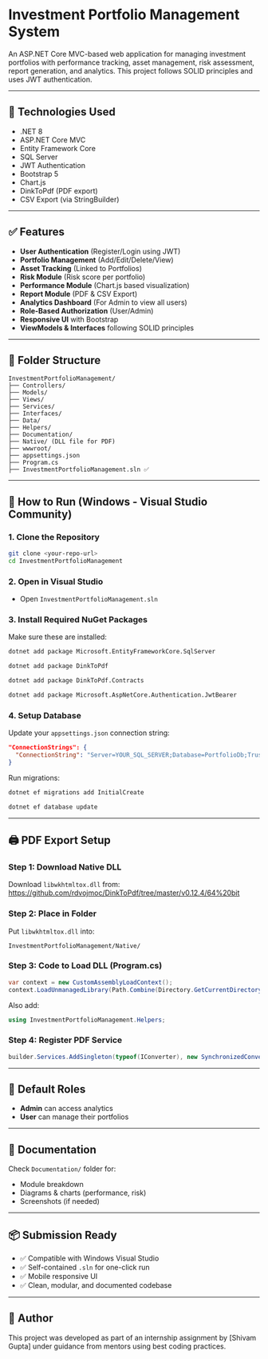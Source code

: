 # Investment Portfolio Management System

An ASP.NET Core MVC-based web application for managing investment portfolios with performance tracking, asset management, risk assessment, report generation, and analytics. This project follows SOLID principles and uses JWT authentication.

---

## 🔧 Technologies Used
- .NET 8
- ASP.NET Core MVC
- Entity Framework Core
- SQL Server
- JWT Authentication
- Bootstrap 5
- Chart.js
- DinkToPdf (PDF export)
- CSV Export (via StringBuilder)

---

## ✅ Features
- **User Authentication** (Register/Login using JWT)
- **Portfolio Management** (Add/Edit/Delete/View)
- **Asset Tracking** (Linked to Portfolios)
- **Risk Module** (Risk score per portfolio)
- **Performance Module** (Chart.js based visualization)
- **Report Module** (PDF & CSV Export)
- **Analytics Dashboard** (For Admin to view all users)
- **Role-Based Authorization** (User/Admin)
- **Responsive UI** with Bootstrap
- **ViewModels & Interfaces** following SOLID principles

---

## 📁 Folder Structure
```
InvestmentPortfolioManagement/
├── Controllers/
├── Models/
├── Views/
├── Services/
├── Interfaces/
├── Data/
├── Helpers/
├── Documentation/
├── Native/ (DLL file for PDF)
├── wwwroot/
├── appsettings.json
├── Program.cs
├── InvestmentPortfolioManagement.sln ✅
```

---

## 🚀 How to Run (Windows - Visual Studio Community)

### 1. Clone the Repository
```bash
git clone <your-repo-url>
cd InvestmentPortfolioManagement
```

### 2. Open in Visual Studio
- Open `InvestmentPortfolioManagement.sln`

### 3. Install Required NuGet Packages
Make sure these are installed:
```bash
dotnet add package Microsoft.EntityFrameworkCore.SqlServer
```
```bash
dotnet add package DinkToPdf
```
```bash
dotnet add package DinkToPdf.Contracts
```
```bash
dotnet add package Microsoft.AspNetCore.Authentication.JwtBearer
```

### 4. Setup Database
Update your `appsettings.json` connection string:
```json
"ConnectionStrings": {
  "ConnectionString": "Server=YOUR_SQL_SERVER;Database=PortfolioDb;Trusted_Connection=True;TrustServerCertificate=True;"
}
```
Run migrations:
```bash
dotnet ef migrations add InitialCreate
```
```bash
dotnet ef database update
```

---

## 🖨 PDF Export Setup

### Step 1: Download Native DLL
Download `libwkhtmltox.dll` from:
https://github.com/rdvojmoc/DinkToPdf/tree/master/v0.12.4/64%20bit

### Step 2: Place in Folder
Put `libwkhtmltox.dll` into:
```
InvestmentPortfolioManagement/Native/
```

### Step 3: Code to Load DLL (Program.cs)
```csharp
var context = new CustomAssemblyLoadContext();
context.LoadUnmanagedLibrary(Path.Combine(Directory.GetCurrentDirectory(), "Native", "libwkhtmltox.dll"));
```
Also add:
```csharp
using InvestmentPortfolioManagement.Helpers;
```

### Step 4: Register PDF Service
```csharp
builder.Services.AddSingleton(typeof(IConverter), new SynchronizedConverter(new PdfTools()));
```

---

## 🔐 Default Roles
- **Admin** can access analytics
- **User** can manage their portfolios

---

## 📁 Documentation
Check `Documentation/` folder for:
- Module breakdown
- Diagrams & charts (performance, risk)
- Screenshots (if needed)

---

## 📦 Submission Ready
- ✅ Compatible with Windows Visual Studio
- ✅ Self-contained `.sln` for one-click run
- ✅ Mobile responsive UI
- ✅ Clean, modular, and documented codebase

---

## 🙌 Author
This project was developed as part of an internship assignment by [Shivam Gupta] under guidance from mentors using best coding practices.

